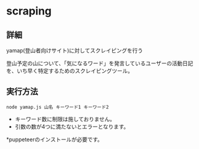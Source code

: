 # scraping

## 詳細
yamap(登山者向けサイト)に対してスクレイピングを行う

登山予定の山について、「気になるワード」を発言しているユーザーの活動日記を、いち早く特定するためのスクレイピングツール。

## 実行方法
`node yamap.js 山名 キーワード1 キーワード2`

- キーワード数に制限は施しておりません。
- 引数の数が4つに満たないとエラーとなります。

*puppeteerのインストールが必要です。
